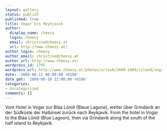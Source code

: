 ```yaml
---
layout: gallery
status: publish
published: true
title: Vogar bis Reykjavik
author:
  display_name: cheesy
  login: cheesy
  email: christine@cheesy.at
  url: http://www.cheesy.at/
author_login: cheesy
author_email: christine@cheesy.at
author_url: http://www.cheesy.at/
wordpress_id: 1795
wordpress_url: http://www.cheesy.at/photos/urlaub/2008-2009/island/vogar-reykjavik/
date: '2008-06-11 00:00:00 +0100'
date_gmt: '2008-06-10 22:00:00 +0100'
categories:
- Uncategorized
comments: []
---
```

<!--:de-->Vom Hotel in Vogar zur Bláa Lónið (Blaue Lagune), weiter über Grindavík an der Südküste der Halbinsel zurück nach Reykjavík.
<!--:--><!--:en-->From the hotel in Vogar to the Bláa Lónið (Blue Lagoon), then via Grindavík along the south of the half island to Reykjavík.
<!--:-->

